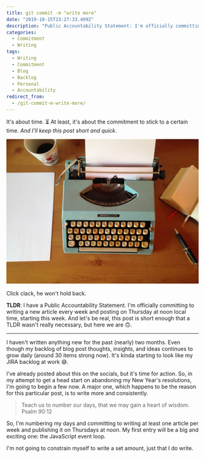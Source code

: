 ```yaml
---
title: git commit -m "write more"
date: "2019-10-15T23:27:33.409Z"
description: "Public Accountability Statement: I'm officially committing to writing a new article every week and posting on Thursday at noon local time, starting this week."
categories:
  - Commitment
  - Writing
tags:
  - Writing
  - Commitment
  - Blog
  - Backlog
  - Personal
  - Accountability
redirect_from:
  - /git-commit-m-write-more/
---
```


It's about time. ⏳
At least, it's about the commitment to stick to a certain time.
_And I'll keep this post short and quick_.

![time to write](./hero-image.jpg)

<figcaption>Click clack, he won't hold back.</figcaption>

**TLDR**: I have a Public Accountability Statement.
I'm officially committing to writing a new article every week and posting on Thursday at noon local time, starting this week.
And let's be real, this post is short enough that a TLDR wasn't really necessary, but here we are 🙃.

---

I haven't written anything new for the past (nearly) two months.
Even though my backlog of blog post thoughts, insights, and ideas continues to grow daily (around 30 items strong now).
It's kinda starting to look like my JIRA backlog at work 😅.

I've already posted about this on the socials, but it's time for action.
So, in my attempt to get a head start on abandoning my New Year's resolutions, I'm going to begin a few now.
A major one, which happens to be the reason for this particular post, is to write more and consistently.

> Teach us to number our days, that we may gain a heart of wisdom.
> Psalm 90:12

So, I'm numbering my days and committing to writing at least one article per week and publishing it on Thursdays at noon.
My first entry will be a big and exciting one: the JavaScript event loop.

I'm not going to constrain myself to write a set amount, just that I do write.
